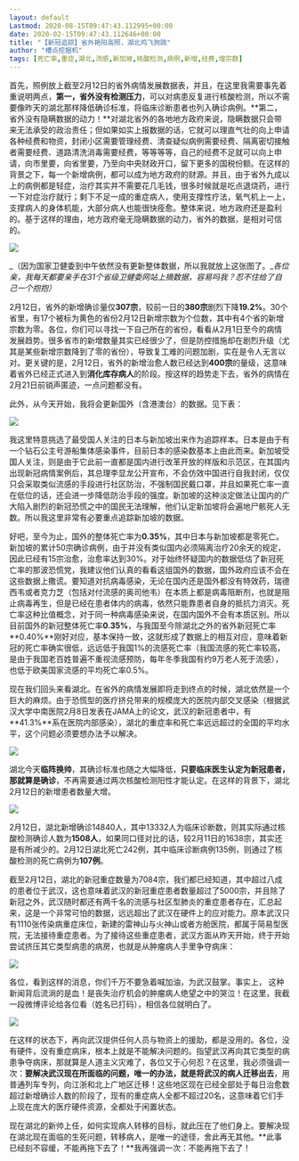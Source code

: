 ```yaml
---
layout: default
Lastmod: 2020-08-15T09:47:43.112995+00:00
date: 2020-02-15T09:47:43.112646+00:00
title: "【新冠追踪】省外艳阳高照，湖北鸡飞狗跳"
author: "槽点挖掘机"
tags: [死亡率,重症,湖北,流感,新加坡,核酸检测,病例,新增,经费,增宗数]
---
```


首先，照例放上截至2月12日的省外病情发展数据表，并且，在这里我需要事先着重说明两点，**第一，省外没有检测压力**，可以对病患反复进行核酸检测，所以不需要像昨天的湖北那样降低确诊标准，将临床诊断患者也列入确诊病例。**第二，省外没有隐瞒数据的动力！**对湖北省外的各地地方政府来说，隐瞒数据只会带来无法承受的政治责任；但如果如实上报数据的话，它就可以理直气壮的向上申请各种经费和物资，封闭小区需要管理经费、清查疑似病例需要经费、隔离密切接触者需要经费、道路清洗消毒需要经费，等等等等，自己的经费不足就可以向上申请，向市里要，向省里要，乃至向中央财政开口，留下更多的国税份额。在这样的背景之下，每一个新增病例，都可以成为地方政府的财源。并且，由于省外九成以上的病例都是轻症，治疗其实并不需要花几毛钱，很多时候就是吃点退烧药，进行一下对症治疗就行；剩下不足一成的重症病人，使用支撑性疗法，氧气机上一上，支撑病人的身体机能，大部分病人也能很快痊愈。整体来说，地方政府还是盈利的。基于这样的理由，地方政府毫无隐瞒数据的动力，省外的数据，是相对可信的。

![](https://images.weserv.nl/?url=https%3A//mmbiz.qpic.cn/mmbiz_png/m312mfLHFZoeGLvwPPb15iapvLiaWgynLGwkdjJyg92ia3yic5O0nX7hbWI57nR9ic04NwfG1g1Rcqw6UoMcplBITBA/640%3Fwx_fmt%3Dpng)

_（因为国家卫健委到中午依然没有更新整体数据，所以我就放上这张图了。__各位亲，我每天都要亲手在31个省级卫健委网站上摘数据，容易吗我？忍不住给了自己一个抱抱）_  

2月12日，省外的新增确诊量仅**307宗**，较前一日的**380宗**剧烈下降**19.2%**。30个省里，有17个被标为黄色的省份2月12日新增宗数为个位数，其中有4个省的新增宗数为零。各位，你们可以寻找一下自己所在的省份，看看从2月1日至今的病情发展趋势。很多省市的新增数量其实已经很少了，但是防控措施却在剧烈升级（尤其是某些新增宗数降到了零的省份），导致复工难的问题加剧，实在是令人无言以对。更关键的是，2月12日，省外的新增治愈人数已经达到**400宗**的量级，这意味着省外已经正式进入到**消化库存病人**的阶段。按这样的趋势走下去，省外的病情在2月21日前销声匿迹，一点问题都没有。

此外，从今天开始，我将会更新国外（含港澳台）的数据。见下表：

![](https://images.weserv.nl/?url=https%3A//mmbiz.qpic.cn/mmbiz_png/m312mfLHFZoeGLvwPPb15iapvLiaWgynLGuQTJ202ZLE73BdGEu1902iaUaFnnibNMrstZnIO1lEUbeOibl5qjtfckA/640%3Fwx_fmt%3Dpng)

我这里特意挑选了最受国人关注的日本与新加坡出来作为追踪样本。日本是由于有一个钻石公主号游船集体感染事件，目前日本的感染数基本上由此而来。新加坡受国人关注，则是由于它此前一直都是国内进行改革开放的样版和示范区，在其国内出现新冠病情案例后，其总理李显龙公开宣布，不会仿效中国进行自我封闭，仅仅只会采取类似流感的手段进行社区防治，不强制国民戴口罩，并且如果死亡率一直在低位的话，还会进一步降低防治手段的强度。新加坡的这种淡定做法让国内的广大陷入剧烈的新冠恐慌之中的国民无法理解，他们认定新加坡将会遍地尸骸死人无数。所以我这里非常有必要重点追踪新加坡的数据。

好吧，至今为止，国外的整体死亡率为**0.35%**，其中日本与新加坡都是零死亡。新加坡的累计50宗确诊病例，由于并没有类似国内必须隔离治疗20余天的规定，因此已经有15宗治愈，治愈率达到30%。对于始终怀疑国内的数据低估了新冠死亡率的那波恐慌党，我建议他们认真的看看这组国外的数据，国外政府应该不会在这些数据上撒谎。要知道对抗病毒感染，无论在国内还是国外都没有特效药，瑞德西韦或者克力芝（包括对付流感的奥司他韦）在本质上都是病毒阻断剂，也就是阻止病毒再生，但是已经在患者体内的病毒，依然只能靠患者自身的抵抗力消灭。死亡率这种比值概念，对于同一种病毒感染来说，在国内国外不会有本质区别。所以目前国外的新冠整体死亡率**0.35%**，与我国至今除湖北之外的省外新冠死亡率**0.40%**刚好对应，基本保持一致，这就形成了数据上的相互对应，意味着新冠的死亡率确实很低，远远低于我国1%的流感死亡率（我国流感的死亡率较高，是由于我国老百姓普遍不重视流感预防，每年冬季我国有约9万老人死于流感），也低于欧美国家流感的平均死亡率0.5%。

现在我们回头来看湖北。在省外的病情发展即将走到终点的时候，湖北依然是一个巨大的麻烦。由于恐慌型的医疗挤兑带来的规模庞大的医院内部交叉感染（根据武汉大学中南医院2月8日发表在JAMA上的论文，武汉的新冠患者中，有**41.3%**系在医院内部感染），湖北的重症率和死亡率远远超过的全国的平均水平，这个问题必须要想办法予以解决。

![](https://images.weserv.nl/?url=https%3A//mmbiz.qpic.cn/mmbiz_jpg/m312mfLHFZoeGLvwPPb15iapvLiaWgynLGthpBfiawyiclXgU1licsTcy0pe6m2Pyic6icsIupw6c6LicDGamFON2gyc9g/640%3Fwx_fmt%3Djpeg)  

湖北今天**临阵换帅**，其确诊标准也随之大幅降低，**只要临床医生认定为新冠患者，那就算是确诊**，不再需要通过两次核酸检测阳性才能认定。在这样的背景下，湖北2月12日的新增患者数量大增。

![](https://images.weserv.nl/?url=https%3A//mmbiz.qpic.cn/mmbiz_png/m312mfLHFZoeGLvwPPb15iapvLiaWgynLGfciaAbb5noXAFkz3aTGGmUd7uicGJVW3mM08I70ZHB3ky9ur9vfyxwrw/640%3Fwx_fmt%3Dpng)

2月12日，湖北新增确诊14840人，其中13332人为临床诊断数，则其实际通过核酸检测确诊人数为**1508人**，如果同口径对比的话，较2月11日的1638宗，其实还是有所减少的。2月12日湖北死亡242例，其中临床诊断病例135例，则通过了核酸检测的死亡病例为**107例**。  

截至2月12日，湖北的新冠重症数量为7084宗，我们都已经知道，其中超过八成的患者位于武汉，这也意味着武汉的新冠重症患者数量超过了5000宗，并且除了新冠之外，武汉随时都还有两千名的流感与社区型肺炎的重症患者存在，汇总起来，这是一个非常可怕的数据，远远超出了武汉在硬件上的应对能力。原本武汉只有1110张传染病重症床位，新建的雷神山与火神山或者方舱医院，都属于简易型医院，无法接待重症患者。为了接待这些重症患者，武汉方面从昨天开始，终于开始尝试挤压其它类型病患的病房，也就是从肿瘤病人手里争夺病床：  

![](https://images.weserv.nl/?url=https%3A//mmbiz.qpic.cn/mmbiz_jpg/m312mfLHFZoeGLvwPPb15iapvLiaWgynLGASCib81yuicQffeaCeuCeT4Jlq15xsqNlsuJFDzW9p2OFy21CXsTOhicw/640%3Fwx_fmt%3Djpeg)

各位，看到这样的消息，你们千万不要急着喊加油，为武汉鼓掌。事实上， 这种新闻背后流淌的是血！是丧失治疗机会的肿瘤病人绝望之中的哭泣！在这里，我截一段微博评论给各位看（姓名已打码），相信各位就明白了。

![](https://images.weserv.nl/?url=https%3A//mmbiz.qpic.cn/mmbiz_jpg/m312mfLHFZoeGLvwPPb15iapvLiaWgynLGAicAPdWmoLAQt58huyXiadUSTANZfu8zaOaNkPuPCAibpWTALR954j2GA/640%3Fwx_fmt%3Djpeg)

在这样的状态下，再向武汉提供任何人员与物资上的援助，都是没用的。各位，没有硬件，没有重症病床，根本上就是不能解决问题的。指望武汉再向其它类型的病患争夺病床，那就算是人道主义灾难了，各位又于心何忍？在这里，我必须强调一次：**要解决武汉现在所面临的问题，唯一的办法，就是将武汉的病人迁移出去**，用普通列车专列，向江浙和北上广地区迁移！这些地区现在已经全部处于每日治愈数超过新增确诊人数的阶段了，现有的重症病人全都不超过20名，这意味着它们手上现在庞大的医疗硬件资源，全都处于闲置状态。

现在湖北的新帅上任，如何实现病人转移的目标，就此压在了他们身上。要解决现在湖北现在面临的生死问题，转移病人，是唯一的途径，舍此再无其他。**此事已经刻不容缓，不能再拖下去了！**我再强调一次：不能再拖下去了！
